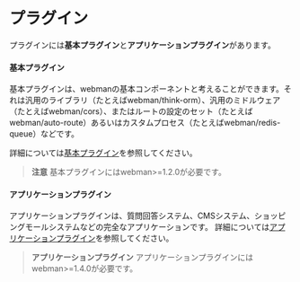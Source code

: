 # プラグイン
プラグインには**基本プラグイン**と**アプリケーションプラグイン**があります。

#### 基本プラグイン
基本プラグインは、webmanの基本コンポーネントと考えることができます。それは汎用のライブラリ（たとえばwebman/think-orm）、汎用のミドルウェア（たとえばwebman/cors）、またはルートの設定のセット（たとえばwebman/auto-route）あるいはカスタムプロセス（たとえばwebman/redis-queue）などです。

詳細については[基本プラグイン](plugin/base.md)を参照してください。

> **注意**
> 基本プラグインにはwebman>=1.2.0が必要です。

#### アプリケーションプラグイン
アプリケーションプラグインは、質問回答システム、CMSシステム、ショッピングモールシステムなどの完全なアプリケーションです。
詳細については[アプリケーションプラグイン](app/app.md)を参照してください。

> **アプリケーションプラグイン**
> アプリケーションプラグインにはwebman>=1.4.0が必要です。

